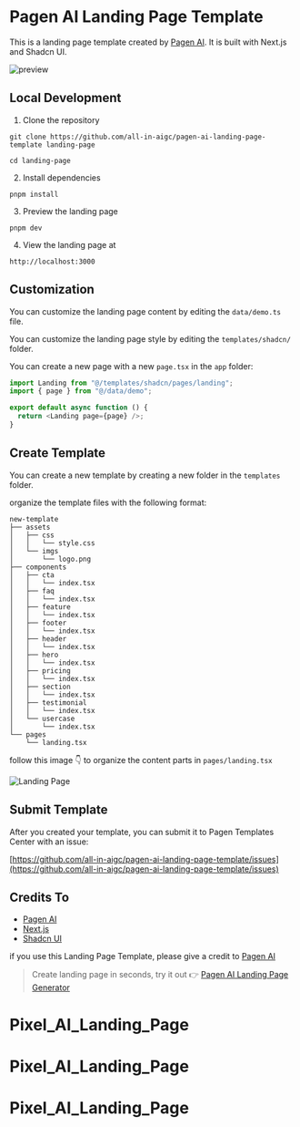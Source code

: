 # Pagen AI Landing Page Template

This is a landing page template created by [Pagen AI](https://pagen.so). It is built with Next.js and Shadcn UI.

![preview](./templates/shadcn/assets/imgs/preview.png)

## Local Development

1. Clone the repository

```shell
git clone https://github.com/all-in-aigc/pagen-ai-landing-page-template landing-page

cd landing-page
```

2. Install dependencies

```shell
pnpm install
```

3. Preview the landing page

```shell
pnpm dev
```

4. View the landing page at

`http://localhost:3000`

## Customization

You can customize the landing page content by editing the `data/demo.ts` file.

You can customize the landing page style by editing the `templates/shadcn/` folder.

You can create a new page with a new `page.tsx` in the `app` folder:

```ts
import Landing from "@/templates/shadcn/pages/landing";
import { page } from "@/data/demo";

export default async function () {
  return <Landing page={page} />;
}
```

## Create Template

You can create a new template by creating a new folder in the `templates` folder.

organize the template files with the following format:

```
new-template
├── assets
│   ├── css
│   │   └── style.css
│   └── imgs
│       └── logo.png
├── components
│   ├── cta
│   │   └── index.tsx
│   ├── faq
│   │   └── index.tsx
│   ├── feature
│   │   └── index.tsx
│   ├── footer
│   │   └── index.tsx
│   ├── header
│   │   └── index.tsx
│   ├── hero
│   │   └── index.tsx
│   ├── pricing
│   │   └── index.tsx
│   ├── section
│   │   └── index.tsx
│   ├── testimonial
│   │   └── index.tsx
│   └── usercase
│       └── index.tsx
└── pages
    └── landing.tsx
```

follow this image 👇 to organize the content parts in `pages/landing.tsx`

![Landing Page](./public/imgs/landing.png)

## Submit Template

After you created your template, you can submit it to Pagen Templates Center with an issue:

[https://github.com/all-in-aigc/pagen-ai-landing-page-template/issues](https://github.com/all-in-aigc/pagen-ai-landing-page-template/issues)

## Credits To

- [Pagen AI](https://pagen.so)
- [Next.js](https://nextjs.org)
- [Shadcn UI](https://ui.shadcn.com)

if you use this Landing Page Template, please give a credit to [Pagen AI](https://pagen.so)

> Create landing page in seconds, try it out 👉 [Pagen AI Landing Page Generator](https://pagen.so/landing-page-generator)
# Pixel_AI_Landing_Page
# Pixel_AI_Landing_Page
# Pixel_AI_Landing_Page
